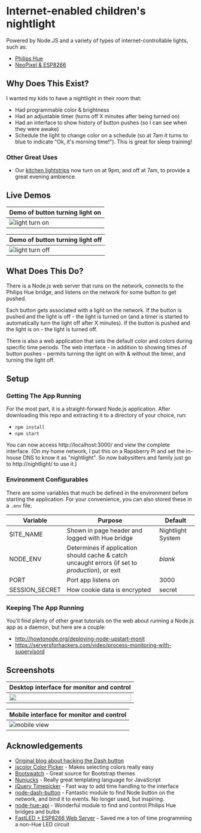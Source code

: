 # Internet-enabled children's nightlight
Powered by Node.JS and a variety of types of internet-controllable lights, such as:
* [Philips Hue](https://www2.meethue.com/en-us/)
* [NeoPixel & ESP8266](https://github.com/jasoncoon/esp8266-fastled-webserver)

## Why Does This Exist?
I wanted my kids to have a nightlight in their room that:

* Had programmable color & brightness
* Had an adjustable timer (turns off X minutes after being turned on)
* Had an interface to show history of button pushes (so I can see when they were awake)
* Schedule the light to change color on a schedule (so at 7am it turns to blue to indicate "Ok, it's morning time!"). This is great for sleep training!

### Other Great Uses
* Our [kitchen lightstrips](https://www2.meethue.com/en-us/lightstrips) now turn on at 9pm, and off at 7am, to provide a great evening ambience.

## Live Demos
| Demo of button turning light on  |
| -------------------------------- |
| ![light turn on](https://cloud.githubusercontent.com/assets/70704/12696100/d261de2c-c726-11e5-9022-74036dab6a3a.gif) |

| Demo of button turning light off |
| -------------------------------- |
| ![light turn off](https://cloud.githubusercontent.com/assets/70704/12696097/d25e4ab4-c726-11e5-91a0-861b13149c83.gif) |


## What Does This Do?
There is a Node.js web server that runs on the network, connects to the Philips Hue bridge, and listens on the network for some button to get pushed.

Each button gets associated with a light on the network. If the button is pushed and the light is off - the light is turned on (and a timer is started to automatically turn the light off after X minutes). If the button is pushed and the light is on - the light is turned off.

There is also a web application that sets the default color and colors during specific time periods. The web interface - in addition to showing times of button pushes - permits turning the light on with & without the timer, and turning the light off.

## Setup
### Getting The App Running
For the most part, it is a straight-forward Node.js application. After downloading this repo and extracting it to a directory of your choice, run:

* `npm install`
* `npm start`

You can now access http://localhost:3000/ and view the complete interface. (On my home network, I put this on a Rapsberry Pi and set the in-house DNS to know it as "nightlight". So now babysitters and family just go to http://nightlight/ to use it.)

### Environment Configurables
There are some variables that much be defined in the environment before starting the application.
For your convenience, you can also stored these in a `.env` file.

Variable | Purpose | Default
--- | --- | ---
SITE_NAME | Shown in page header and logged with Hue bridge | Nightlight System
NODE_ENV | Determines if application should cache & catch uncaught errors (if set to *production*), or exit | *blank*
PORT | Port app listens on | 3000
SESSION_SECRET | How cookie data is encrypted | secret

### Keeping The App Running
You'll find plenty of other great tutorials on the web about running a Node.js app as a daemon, but here are a couple:

* http://howtonode.org/deploying-node-upstart-monit
* https://serversforhackers.com/video/process-monitoring-with-supervisord

## Screenshots
| Desktop interface for monitor and control |
| ----------------------------------------- |
| <img src="https://cloud.githubusercontent.com/assets/70704/12696098/d260035e-c726-11e5-8297-27ffc765358d.png" width="100%"> |

| Mobile interface for monitor and control |
| ---------------------------------------- |
| ![mobile view](https://cloud.githubusercontent.com/assets/70704/12696099/d26159b6-c726-11e5-8952-de1e04d173e4.png) |


## Acknowledgements
* [Original blog about hacking the Dash button](https://medium.com/p/794214b0bdd8)
* [jscolor Color Picker](http://jscolor.com/) - Makes selecting colors really easy
* [Bootswatch](https://bootswatch.com/) - Great source for Bootstrap themes
* [Nunjucks](https://mozilla.github.io/nunjucks/) - Really great templating language for JavaScript
* [jQuery Timepicker](https://github.com/jonthornton/jquery-timepicker) - Fast way to add time handling to the interface
* [node-dash-button](https://github.com/hortinstein/node-dash-button) - Fantastic module to find Node button on the network, and bind it to events. No longer used, but inspiring.
* [node-hue-api](https://github.com/peter-murray/node-hue-api) - Wonderful module to find and control Philips Hue bridges and bulbs
* [FastLED + ESP8266 Web Server](https://github.com/jasoncoon/esp8266-fastled-webserver) - Saved me a ton of time programming a non-Hue LED circuit
